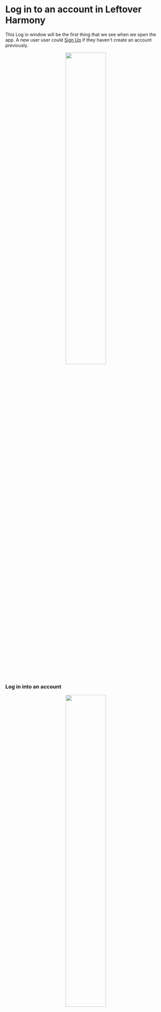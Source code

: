 # Log in to an account in Leftover Harmony

This Log in window will be the first thing that we see when we open the app.
A new user user could [Sign Up](../authentication/sign_up.md) if they haven't create an account previously.

<p align="center">
    <img src="../../../images/authentication_window_log_in.png" width="50%"/>
</p>

### Log in into an account

<p align="center">
    <img src="../../../images/authentication_window_log_in_filled.png" width="50%"/>
</p>

We could directly insert the username and password of the account that we have, and login with the current account.